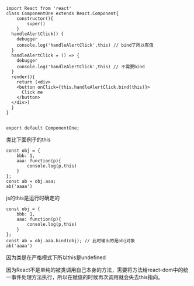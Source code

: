 ```
import React from 'react'
class ComponentOne extends React.Component{
    constructor(){
        super()
    }
  handleAlertClick() {
    debugger
    console.log('handleAlertClick',this) // bind了所以有值
  }
  handleAlertClick = () => {
    debugger
    console.log('handleAlertClick',this) // 不需要bind
  }
  render(){
    return (<div>
    <button onClick={this.handleAlertClick.bind(this)}>
      Click me
    </button>
  </div>)
  }
}


export default ComponentOne;
```

类比下面例子的this
```
const obj = { 
    bbb: 1,
    aaa: function(p){
        console.log(p,this)
    }
};
const ab = obj.aaa;
ab('aaaa')

```
js的this是运行时确定的

```
const obj = { 
    bbb: 1,
    aaa: function(p){
        console.log(p,this)
    }
};
const ab = obj.aaa.bind(obj); // 此时输出的是obj对象
ab('aaaa')
```
因为类是在严格模式下所以this是undefined

因为React不是单纯的被类调用自己本身的方法，需要将方法给react-dom中的统一事件处理方法执行，所以在赋值的时候再次调用就会失去this指向。